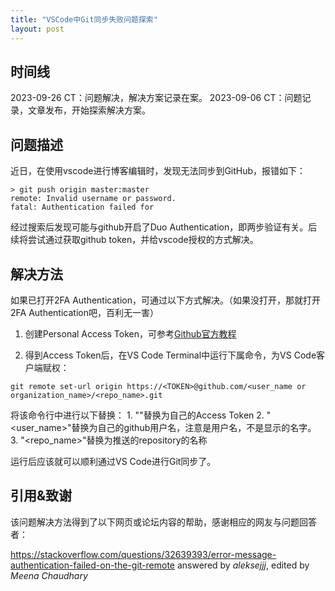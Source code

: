 ```yaml
---
title: "VSCode中Git同步失败问题探索"
layout: post
---
```

## 时间线

2023-09-26 CT：问题解决，解决方案记录在案。
2023-09-06 CT：问题记录，文章发布，开始探索解决方案。

## 问题描述

近日，在使用vscode进行博客编辑时，发现无法同步到GitHub，报错如下：

```linux
> git push origin master:master
remote: Invalid username or password.
fatal: Authentication failed for
```
经过搜索后发现可能与github开启了Duo Authentication，即两步验证有关。后续将尝试通过获取github token，并给vscode授权的方式解决。

## 解决方法

如果已打开2FA Authentication，可通过以下方式解决。（如果没打开，那就打开2FA Authentication吧，百利无一害）

1. 创建Personal Access Token，可参考[Github官方教程](https://docs.github.com/en/authentication/keeping-your-account-and-data-secure/managing-your-personal-access-tokens)

2. 得到Access Token后，在VS Code Terminal中运行下属命令，为VS Code客户端赋权：

```linux
git remote set-url origin https://<TOKEN>@github.com/<user_name or organization_name>/<repo_name>.git
```

将该命令行中进行以下替换：
    1. "<TOKEN>"替换为自己的Access Token
    2. "<user_name>"替换为自己的github用户名，注意是用户名，不是显示的名字。
    3. "<repo_name>"替换为推送的repository的名称

运行后应该就可以顺利通过VS Code进行Git同步了。

## 引用&致谢

该问题解决方法得到了以下网页或论坛内容的帮助，感谢相应的网友与问题回答者：

https://stackoverflow.com/questions/32639393/error-message-authentication-failed-on-the-git-remote
answered by *aleksejjj*, edited by *Meena Chaudhary*